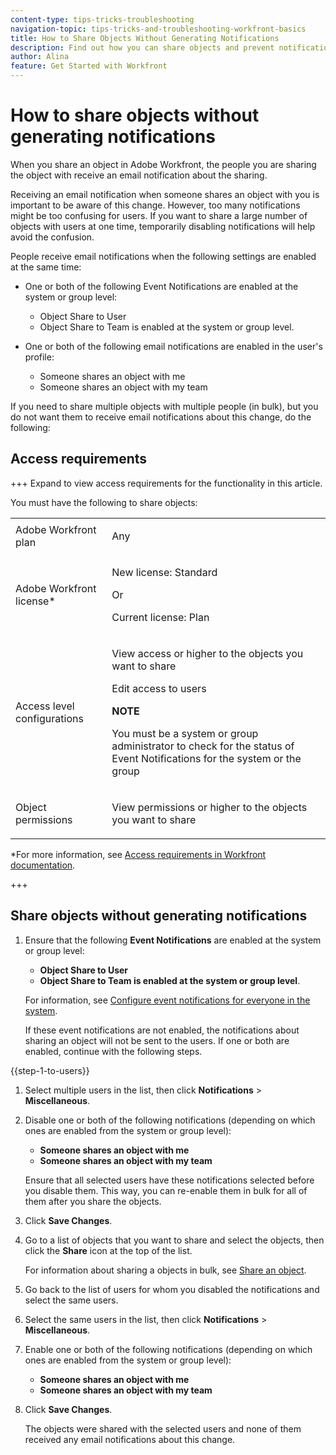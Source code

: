 ```yaml
---
content-type: tips-tricks-troubleshooting
navigation-topic: tips-tricks-and-troubleshooting-workfront-basics
title: How to Share Objects Without Generating Notifications
description: Find out how you can share objects and prevent notifications from being send out about this change. This is particularly helpful when you share objects in bulk. 
author: Alina
feature: Get Started with Workfront
---
```


# How to share objects without generating notifications

<!--Audited: 12/2024-->

When you share an object in Adobe Workfront, the people you are sharing the object with receive an email notification about the sharing. 

Receiving an email notification when someone shares an object with you is important to be aware of this change. However, too many notifications might be too confusing for users. If you want to share a large number of objects with users at one time, temporarily disabling notifications will help avoid the confusion. 

People receive email notifications when the following settings are enabled at the same time: 

* One or both of the following Event Notifications are enabled at the system or group level: 

    * Object Share to User
    * Object Share to Team is enabled at the system or group level.
* One or both of the following email notifications are enabled in the user's profile:

    * Someone shares an object with me
    * Someone shares an object with my team 

If you need to share multiple objects with multiple people (in bulk), but you do not want them to receive email notifications about this change, do the following:

## Access requirements

+++ Expand to view access requirements for the functionality in this article. 

You must have the following to share objects:

<table style="table-layout:auto"> 
 <col> 
 <col> 
 <tbody> 
  <tr> 
   <td role="rowheader">Adobe Workfront plan</td> 
   <td> <p>Any </p> </td> 
  </tr> 
  <tr> 
   <td role="rowheader">Adobe Workfront license*</td> 
   <td> <p>New license: Standard</p> 
   Or
   <p>Current license: Plan</p>
   </td> 
  </tr> 
  <tr> 
   <td role="rowheader">Access level configurations</td> 
   <td> <p>View access or higher to the objects you want to share</p>
   <p>Edit access to users</p>
   <p><b>NOTE</b></p>
   <p> You must be a system or group administrator to check for the status of Event Notifications for the system or the group</p>
    </td> 
  </tr> 
  <tr> 
   <td role="rowheader">Object permissions</td> 
   <td> <p>View permissions or higher to the objects you want to share</p></td> 
  </tr> 
 </tbody> 
</table>

*For more information, see [Access requirements in Workfront documentation](/help/quicksilver/administration-and-setup/add-users/access-levels-and-object-permissions/access-level-requirements-in-documentation.md). 

+++

## Share objects without generating notifications

1. Ensure that the following **Event Notifications** are enabled at the system or group level: 

    * **Object Share to User**
    * **Object Share to Team is enabled at the system or group level**.

    For information, see [Configure event notifications for everyone in the system](/help/quicksilver/administration-and-setup/manage-workfront/emails/configure-event-notifications-for-everyone-in-the-system.md). 

    If these event notifications are not enabled, the notifications about sharing an object will not be sent to the users. If one or both are enabled, continue with the following steps. 

{{step-1-to-users}}

1. Select multiple users in the list, then click **Notifications** > **Miscellaneous**. 
1. Disable one or both of the following notifications (depending on which ones are enabled from the system or group level):

    * **Someone shares an object with me**
    * **Someone shares an object with my team**

    Ensure that all selected users have these notifications selected before you disable them. This way, you can re-enable them in bulk for all of them after you share the objects.

1. Click **Save Changes**.
1. Go to a list of objects that you want to share and select the objects, then click the **Share** icon at the top of the list. 

    For information about sharing a objects in bulk, see [Share an object](/help/quicksilver/workfront-basics/grant-and-request-access-to-objects/share-an-object.md). 

1. Go back to the list of users for whom you disabled the notifications and select the same users.  
1. Select the same users in the list, then click **Notifications** > **Miscellaneous**. 
1. Enable one or both of the following notifications (depending on which ones are enabled from the system or group level):

    * **Someone shares an object with me**
    * **Someone shares an object with my team** 

1. Click **Save Changes**.

    The objects were shared with the selected users and none of them received any email notifications about this change.






